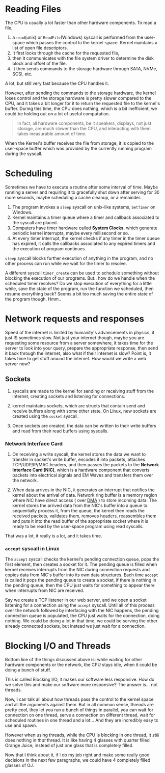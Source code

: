 # Reading Files
The CPU is usually a lot faster than other hardware components. To read a file,
1. a `read`(unix) or `ReadFile`(Windows) syscall is performed from the user-space which passes the control to the kernel-space. Kernel maintains a list of open file descriptors.
2. It first looks through the cache for the requested file,
3. then it communicates with the file system driver to determine the disk block and offset of the file.
4. It then sends commands to the storage hardware through SATA, NVMe, SCSI, etc.

A lot, but still very fast because the CPU handles it.

However, after sending the commands to the storage hardware, the kernel loses control and the storage hardware is pretty slower compared to the CPU, and it takes a bit longer for it to return the requested file to the kernel's buffer. During this time, the CPU does nothing, which is a bit inefficient, we could be holding out on a lot of useful computation.

> In fact, all hardware components, be it speakers, displays, not just storage, are much slower than the CPU, and interacting with them takes measurable amount of time.

When the Kernel's buffer receives the file from storage, it is copied to the user-space buffer which was provided by the currently running program during the syscall.
# Scheduling
Sometimes we have to execute a routine after some interval of time. Maybe running a server and requiring it to gracefully shut down after serving for 30 more seconds, maybe scheduling a cache cleanup, or a remainder.
1. The program invokes a `sleep` syscall on unix-like systems, `SetTimer` on Windows.
2. Kernel maintains a timer queue where a timer and callback associated to the syscall are placed.
3. Computers have timer hardware called **System Clocks**, which generate periodic kernel interrupts, maybe every millisecond or so.
4. At every timer interrupt, the kernel checks if any timer in the timer queue has expired, it calls the callbacks associated to any expired timers and the execution of program continues.

`sleep` syscall blocks further execution of anything in the program, and no other process can run while we wait for the timer to resolve.

A different syscall `timer_create` can be used to schedule something without blocking the execution of our programs. But.. how do we handle when the scheduled timer resolves? Do we stop execution of everything for a little while, save the state of the program, run the function we scheduled, then resume everything back? Seems a bit too much saving the entire state of the program though. Hmm..
# Network requests and responses
Speed of the internet is limited by humanity's advancements in physics, it just IS sometimes slow. Not just your internet though, maybe you are requesting some resource from a server somewhere, it takes time for the server to look into your query, prepare the appropriate response, then send it back through the internet, also what if their internet is slow? Point is, it takes time to get stuff around the internet. How would we write a web server now?
## Sockets
1. syscalls are made to the kernel for sending or receiving stuff from the internet, creating sockets and listening for connections.

2. kernel maintains sockets, which are structs that contain send and receive buffers along with some other state. On Linux, new sockets are created using the `socket` syscall.

3. Once sockets are created, the data can be written to their write buffers and read from their read buffers using syscalls.
### Network Interface Card
1. On receiving a write syscall, the kernel stores the data we want to transfer in socket's write buffer, encodes it into packets, attaches TCP/UDP/IP/MAC headers, and then passes the packets to the **Network Interface Card (NIC)**, which is a hardware component that converts packets into electrical signals and EM Waves and transfers them over the network.

2. When data arrives in the NIC, it generates an interrupt that notifies the kernel about the arrival of data. Network ring buffer is a memory region where NIC have direct access ( over [DMA](https://en.wikipedia.org/wiki/Direct_memory_access) ) to store incoming data. The kernel stores the arrived data from the NIC's buffer into a queue to sequentially process it, from the queue, the kernel then reads the received packets, validates them, removes headers, reassembles them and puts it into the read buffer of the appropriate socket where it is ready to be read by the user-space program using read syscalls.

That was a lot, it really is a lot, and it takes time.

### `accept` syscall in Linux
The `accept` syscall checks the kernel's pending connection queue, pops the first element, then creates a socket for it. The pending queue is filled when kernel receives interrupts from the NIC during connection requests and copies data from NIC's buffer into its own data structures. Each time `accept` is called it pops the pending queue to create a socket, if there is nothing in the pending queue, then the CPU just waits for something to appear there when interrupts from NIC are received.

Say we create a TCP listener in our web server, and we open a socket listening for a connection using the `accept` syscall. Until all of this process over the network followed by interfacing with the NIC happens, the pending connection queue is populated, the CPU just waits for the connection, doing nothing. We could be doing a lot in that time, we could be serving the other already connected sockets, but instead we just wait for a connection.
# Blocking I/O and Threads
Bottom line of the things discussed above is: while waiting for other hardware components or the network, the CPU stays idle, when it could be doing a bunch of stuff.

This is called Blocking I/O, it makes our software less responsive. How do we solve this and make our software more responsive? The answer is... not threads.

Now, I can talk all about how threads pass the control to the kernel space and all the arguments against them. But in all common sense, threads are pretty cool, they let you run a bunch of things in parallel, you can wait for connection on one thread, serve a connection on different thread, wait for scheduled routines in one thread and a lot... And they are incredibly easy to use and spawn.

However when using threads, while the CPU is blocking in one thread, it *still* does nothing in *that* thread. It is like having 4 glasses with quarter filled Orange Juice, instead of just one glass that is completely filled.

Now that I think about it, if I do my job right and make some really good decisions in the next few paragraphs, we could have 4 completely filled glasses of OJ.
